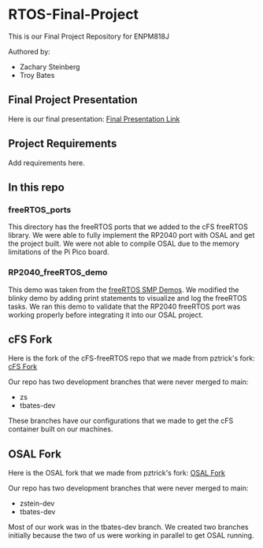 # RTOS-Final-Project
This is our Final Project Repository for ENPM818J

Authored by:
- Zachary Steinberg
- Troy Bates

## Final Project Presentation

Here is our final presentation: [Final Presentation Link](https://docs.google.com/presentation/d/1q5KIJI5jbNL6v5L2D7ayR7ZGshla-eqgIjCNhvCPU5o/edit?usp=sharing)

## Project Requirements

Add requirements here.

## In this repo

### freeRTOS_ports 

This directory has the freeRTOS ports that we added to the cFS freeRTOS library. We were able to fully implement the RP2040 port with OSAL and get the project built. We were not able to compile OSAL due to the memory limitations of the Pi Pico board.

### RP2040_freeRTOS_demo

This demo was taken from the [freeRTOS SMP Demos](https://www.freertos.org/Documentation/02-Kernel/02-Kernel-features/13-Symmetric-multiprocessing-introduction). We modified the blinky demo by adding print statements to visualize and log the freeRTOS tasks. We ran this demo to validate that the RP2040 freeRTOS port was working properly before integrating it into our OSAL project.

## cFS Fork

Here is the fork of the cFS-freeRTOS repo that we made from pztrick's fork: [cFS Fork](https://github.com/zstein13/cfs-freertos/tree/main)

Our repo has two development branches that were never merged to main:

- zs
- tbates-dev

These branches have our configurations that we made to get the cFS container built on our machines.

## OSAL Fork

Here is the OSAL fork that we made from pztrick's fork: [OSAL Fork](https://github.com/too9le/osal)

Our repo has two development branches that were never merged to main:

- zstein-dev
- tbates-dev

Most of our work was in the tbates-dev branch. We created two branches initially because the two of us were working in parallel to get OSAL running.

